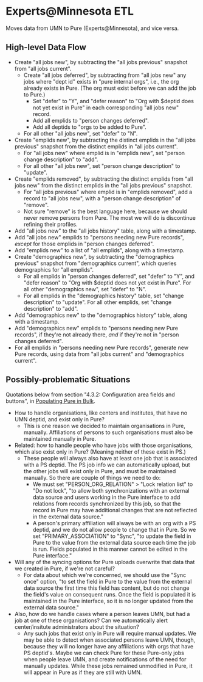 # Experts@Minnesota ETL

Moves data from UMN to Pure (Experts@Minnesota), and vice versa.

## High-level Data Flow

* Create "all jobs new", by subtracting the "all jobs previous" snapshot from "all jobs current".
  * Create "all jobs deferred", by subtracting from "all jobs new" any jobs where "dept id" exists in "pure internal orgs", i.e., the org already exists in Pure. (The org must exist before we can add the job to Pure.)
    * Set "defer" to "Y", and "defer reason" to "Org with $deptid does not yet exist in Pure" in each corresponding "all jobs new" record.
    * Add all emplids to "person changes deferred".
    * Add all deptids to "orgs to be added to Pure".
  * For all other "all jobs new", set "defer" to "N".
* Create "emplids new", by subtracting the distinct emplids in the "all jobs previous" snapshot from the distinct emplids in "all jobs current".
  * For "all jobs new" where emplid is in "emplids new", set "person change description" to "add".
  * For all other "all jobs new", set "person change description" to "update".
* Create "emplids removed", by subtracting the distinct emplids from "all jobs new" from the distinct emplids in the "all jobs previous" snapshot.
  * For "all jobs previous" where emplid is in "emplids removed", add a record to "all jobs new", with a "person change description" of "remove".
  * Not sure "remove" is the best language here, because we should never remove persons from Pure. The most we will do is discontinue refining their profiles.
* Add "all jobs new" to the "all jobs history" table, along with a timestamp.
* Add "all jobs new" emplids to "persons needing new Pure records", _except_ for those emplids in "person changes deferred".
* Add "emplids new" to a list of "all emplids", along with a timestamp.
* Create "demographics new", by subtracting the "demographics previous" snapshot from "demographics current", which queries demographics for "all emplids".
  * For all emplids in "person changes deferred", set "defer" to "Y", and "defer reason" to "Org with $deptid does not yet exist in Pure". For all other "demographics new", set "defer" to "N".
  * For all emplids in the "demographics history" table, set "change description" to "update". For all other emplids, set "change description" to "add".
* Add "demographics new" to the "demographics history" table, along with a timestamp.
* Add "demographics new" emplids to "persons needing new Pure records", if they're not already there, _and_ if they're not in "person changes deferred".
* For all emplids in "persons needing new Pure records", generate new Pure records, using data from "all jobs current" and "demographics current".

## Possibly-problematic Situations

Quotations below from section "4.3.2: Configuration area fields and buttons", in [Populating Pure in Bulk](https://experts.umn.edu/admin/services/import/documentation.pdf).
 
* How to handle organisations, like centers and institutes, that have no UMN deptid, and exist only in Pure?
  * This is one reason we decided to maintain organisations in Pure, manually. Affiliations of persons to such organisations must also be maintained manually in Pure. 
* Related: how to handle people who have jobs with those organisations, which also exist only in Pure? (Meaning neither of these exist in PS.)
  * These people will always also have at least one job that is associated with a PS deptid. The PS job info we can automatically upload, but the other jobs will exist only in Pure, and must be maintained manually. So there are couple of things we need to do:
    * We must set "PERSON_ORG_RELATION" > "Lock relation list" to "Do not lock", "to allow both synchronizations with an external data source and users working in the Pure interface to add relations from records synchronized by this job, so that the record in Pure may have additional changes that are not reflected in the external data source."
    * A person's primary affiliation will always be with an org with a PS deptid, and we do not allow people to change that in Pure. So we set "PRIMARY_ASSOCIATION" to "Sync", "to update the field in Pure to the value from the external data source each time the job is run. Fields populated in this manner cannot be edited in the Pure interface."
* Will any of the syncing options for Pure uploads overwrite that data that we created in Pure, if we're not careful?
  * For data about which we're concerned, we should use the "Sync once" option, "to set the field in Pure to the value from the external data source the first time this field has content, but do not change the field's value on consequent runs. Once the field is populated it is maintained in the Pure interface, so it is no longer updated from the external data source."
* Also, how do we handle cases where a person leaves UMN, but had a job at one of these organisations? Can we automatically alert center/insitute administrators about the situation?
  * Any such jobs that exist only in Pure will require manual updates. We may be able to detect when associated persons leave UMN, though, because they will no longer have any affiliations with orgs that have PS deptid's. Maybe we can check Pure for these Pure-only jobs when people leave UMN, and create notifications of the need for manually updates. While these jobs remained unmodified in Pure, it will appear in Pure as if they are still with UMN.

